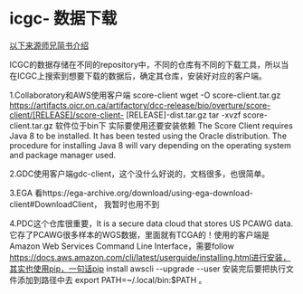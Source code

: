 # icgc- 数据下载

[以下来源师兄简书介绍](https://www.jianshu.com/p/0de229b751a9)

ICGC的数据存储在不同的repository中，不同的仓库有不同的下载工具，所以当在ICGC上搜索到想要下载的数据后，确定其仓库，安装好对应的客户端。
 
 1.Collaboratory和AWS使用客户端 score-client
  wget -O score-client.tar.gz https://artifacts.oicr.on.ca/artifactory/dcc-release/bio/overture/score-client/[RELEASE]/score-client- [RELEASE]-dist.tar.gz
  tar -xvzf score-client.tar.gz 软件位于bin下
  实际要使用还要安装依赖
  The Score Client requires Java 8 to be installed. It has been tested using the Oracle distribution. The procedure for installing Java 8 will vary depending on the operating system and package manager used. 
 
 2.GDC使用客户端gdc-client，这个没什么好说的，文档很多，也很简单。

 3.EGA 看https://ega-archive.org/download/using-ega-download-client#DownloadClient， 我暂时也用不到
 
 4.PDC这个仓库很重要，It is a secure data cloud that stores US   PCAWG data. 它存了PCAWG很多样本的WGS数据，里面就有TCGA的！使用的客户端是Amazon Web Services Command Line Interface，需要follow https://docs.aws.amazon.com/cli/latest/userguide/installing.html进行安装，其实也使用pip，一句话pip install awscli --upgrade --user 安装完后要把执行文件添加到路径中去 export PATH=~/.local/bin:$PATH 。




